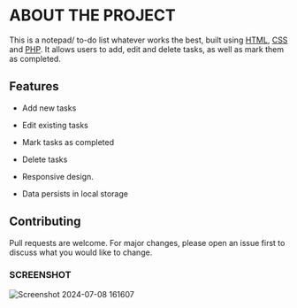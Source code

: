 # ABOUT THE PROJECT
This is a notepad/ to-do list whatever works the best, built using [HTML](https://html.spec.whatwg.org/), [CSS](https://www.w3.org/Style/CSS/) and [PHP](https://www.w3schools.com/php/php_compiler.asp). It allows users to add, edit and delete tasks, as well as mark them as completed.

## Features

- Add new tasks
- Edit existing tasks
- Mark tasks as completed
- Delete tasks
- Responsive design.

- Data persists in local storage



## Contributing

Pull requests are welcome. For major changes, please open an issue first to discuss what you would like to change.

### SCREENSHOT
![Screenshot 2024-07-08 161607](https://github.com/shineeeeeeeeeeee/todos/assets/139244550/ee4c153d-24a5-4347-b0bd-227e707b71a9)

